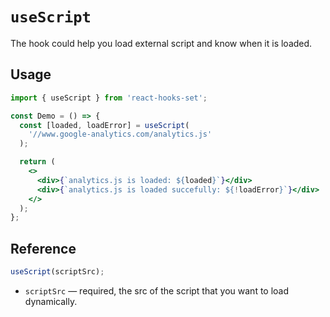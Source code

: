 # `useScript`

The hook could help you load external script and know when it is loaded.

## Usage

```jsx
import { useScript } from 'react-hooks-set';

const Demo = () => {
  const [loaded, loadError] = useScript(
    '//www.google-analytics.com/analytics.js'
  );

  return (
    <>
      <div>{`analytics.js is loaded: ${loaded}`}</div>
      <div>{`analytics.js is loaded succefully: ${!loadError}`}</div>
    </>
  );
};
```

## Reference

```js
useScript(scriptSrc);
```

- `scriptSrc` &mdash; required, the src of the script that you want to load dynamically.
